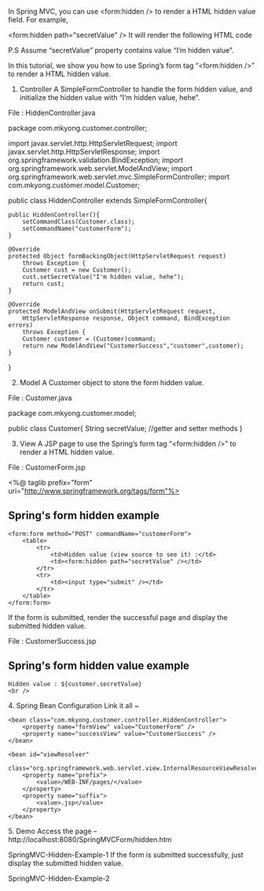In Spring MVC, you can use <form:hidden /> to render a HTML hidden value field. For example,

<form:hidden path="secretValue" />
It will render the following HTML code

<input id="secretValue" name="secretValue" type="hidden" value="I'm hidden value"/>
P.S Assume “secretValue” property contains value “I’m hidden value”.

In this tutorial, we show you how to use Spring’s form tag “<form:hidden />” to render a HTML hidden value.

1. Controller
A SimpleFormController to handle the form hidden value, and initialize the hidden value with “I’m hidden value, hehe”.

File : HiddenController.java

package com.mkyong.customer.controller;

import javax.servlet.http.HttpServletRequest;
import javax.servlet.http.HttpServletResponse;
import org.springframework.validation.BindException;
import org.springframework.web.servlet.ModelAndView;
import org.springframework.web.servlet.mvc.SimpleFormController;
import com.mkyong.customer.model.Customer;

public class HiddenController extends SimpleFormController{

	public HiddenController(){
		setCommandClass(Customer.class);
		setCommandName("customerForm");
	}

	@Override
	protected Object formBackingObject(HttpServletRequest request)
		throws Exception {
		Customer cust = new Customer();
		cust.setSecretValue("I'm hidden value, hehe");
		return cust;
	}

	@Override
	protected ModelAndView onSubmit(HttpServletRequest request,
		HttpServletResponse response, Object command, BindException errors)
		throws Exception {
		Customer customer = (Customer)command;
		return new ModelAndView("CustomerSuccess","customer",customer);
	}
}

 
2. Model
A Customer object to store the form hidden value.

File : Customer.java

package com.mkyong.customer.model;

public class Customer{
	String secretValue;
	//getter and setter methods
}

 
3. View
A JSP page to use the Spring’s form tag “<form:hidden />” to render a HTML hidden value.

File : CustomerForm.jsp

<%@ taglib prefix="form" uri="http://www.springframework.org/tags/form"%>
<html>
<body>
	<h2>Spring's form hidden example</h2>

	<form:form method="POST" commandName="customerForm">
		<table>
			<tr>
				<td>Hidden value (view source to see it) :</td>
				<td><form:hidden path="secretValue" /></td>
			</tr>
			<tr>
				<td><input type="submit" /></td>
			</tr>
		</table>
	</form:form>

</body>
</html>
If the form is submitted, render the successful page and display the submitted hidden value.

File : CustomerSuccess.jsp

<html>
<body>
	<h2>Spring's form hidden value example</h2>

	Hidden value : ${customer.secretValue}
	<br />
</body>
</html>
4. Spring Bean Configuration
Link it all ~

<beans xmlns="http://www.springframework.org/schema/beans"
	xmlns:xsi="http://www.w3.org/2001/XMLSchema-instance"
	xsi:schemaLocation="http://www.springframework.org/schema/beans
	http://www.springframework.org/schema/beans/spring-beans-2.5.xsd">

  <bean
  class="org.springframework.web.servlet.mvc.support.ControllerClassNameHandlerMapping" />

	<bean class="com.mkyong.customer.controller.HiddenController">
		<property name="formView" value="CustomerForm" />
		<property name="successView" value="CustomerSuccess" />
	</bean>

	<bean id="viewResolver"
		class="org.springframework.web.servlet.view.InternalResourceViewResolver">
		<property name="prefix">
			<value>/WEB-INF/pages/</value>
		</property>
		<property name="suffix">
			<value>.jsp</value>
		</property>
	</bean>
</beans>
5. Demo
Access the page – http://localhost:8080/SpringMVCForm/hidden.htm

SpringMVC-Hidden-Example-1
If the form is submitted successfully, just display the submitted hidden value.

SpringMVC-Hidden-Example-2
